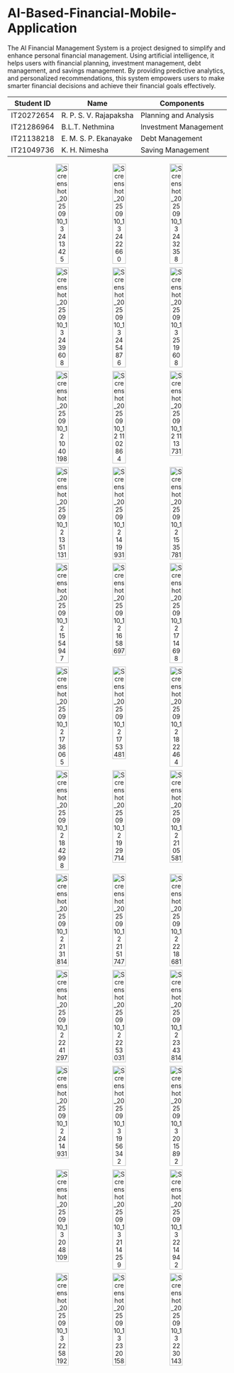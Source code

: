 # AI-Based-Financial-Mobile-Application
The AI Financial Management System is a project designed to simplify and
enhance personal financial management. Using artificial intelligence, it helps
users with financial planning, investment management, debt management, and
savings management. By providing predictive analytics, and personalized
recommendations, this system empowers users to make smarter financial
decisions and achieve their financial goals effectively.

| Student ID | Name                  | Components           |
|------------|-----------------------|----------------------|
| IT20272654 | R. P. S. V. Rajapaksha | Planning and Analysis |
| IT21286964 | B.L.T. Nethmina        | Investment Management |
| IT21138218 | E. M. S. P. Ekanayake  | Debt Management      |
| IT21049736 | K. H. Nimesha          | Saving Management    |


<p align="center" style="display:flex; flex-wrap:wrap; gap:8px; justify-content:center;">
  <img src="https://github.com/user-attachments/assets/c6b8eab4-11f8-48f2-809d-d98ed5dcb385" alt="Screenshot_2025 09 10_13 24 13 425" style="width:24%; height:auto;">
  <img src="https://github.com/user-attachments/assets/611df907-bb2c-4920-a656-60d56a20cdf6" alt="Screenshot_2025 09 10_13 24 22 660" style="width:24%; height:auto;">
  <img src="https://github.com/user-attachments/assets/549234f9-95e0-45ec-a8f9-565d956debfe" alt="Screenshot_2025 09 10_13 24 32 358" style="width:24%; height:auto;">
  <img src="https://github.com/user-attachments/assets/6b51c9c2-12b5-4d1a-a15a-bc93f7f2d0db" alt="Screenshot_2025 09 10_13 24 39 608" style="width:24%; height:auto;">

  <img src="https://github.com/user-attachments/assets/350f824c-3b8f-469c-be75-6fd8149ee7d3" alt="Screenshot_2025 09 10_13 24 54 876" style="width:24%; height:auto;">
  <img src="https://github.com/user-attachments/assets/a4cfd2e3-1ef4-4f9b-9312-d6e177481b66" alt="Screenshot_2025 09 10_13 25 19 608" style="width:24%; height:auto;">
  <img src="https://github.com/user-attachments/assets/9ba2db6e-f025-4cec-915a-7aee4f13e0a5" alt="Screenshot_2025 09 10_12 10 40 198" style="width:24%; height:auto;">
  <img src="https://github.com/user-attachments/assets/619c5d42-fe5e-4e8a-8711-efe81d57c00e" alt="Screenshot_2025 09 10_12 11 02 864" style="width:24%; height:auto;">

  <img src="https://github.com/user-attachments/assets/4f9df185-c9af-4171-bebc-2f66b42c048f" alt="Screenshot_2025 09 10_12 11 13 731" style="width:24%; height:auto;">
  <img src="https://github.com/user-attachments/assets/b3f1049a-24a5-4a3c-b0d1-efb1d2b7d005" alt="Screenshot_2025 09 10_12 13 51 131" style="width:24%; height:auto;">
  <img src="https://github.com/user-attachments/assets/62436dc0-f5c2-47fd-a0e0-430d436dbbcf" alt="Screenshot_2025 09 10_12 14 19 931" style="width:24%; height:auto;">
  <img src="https://github.com/user-attachments/assets/12d84ee3-0c09-496f-8e07-7eb3ccb20045" alt="Screenshot_2025 09 10_12 15 35 781" style="width:24%; height:auto;">

  <img src="https://github.com/user-attachments/assets/4de2edce-a543-4b51-ba80-ccfc78a3a7c1" alt="Screenshot_2025 09 10_12 15 54 947" style="width:24%; height:auto;">
  <img src="https://github.com/user-attachments/assets/a19a339b-825a-4aff-9385-146b0d174e28" alt="Screenshot_2025 09 10_12 16 58 697" style="width:24%; height:auto;">
  <img src="https://github.com/user-attachments/assets/3abea8da-fd83-4fbb-a7e7-27fe85ea236c" alt="Screenshot_2025 09 10_12 17 14 698" style="width:24%; height:auto;">
  <img src="https://github.com/user-attachments/assets/9efb9ee0-d4fe-4dba-94c7-70e6ff027cb0" alt="Screenshot_2025 09 10_12 17 36 065" style="width:24%; height:auto;">

  <img src="https://github.com/user-attachments/assets/d467a9b8-3cbc-4a3b-92e4-77524c76b068" alt="Screenshot_2025 09 10_12 17 53 481" style="width:24%; height:auto;">
  <img src="https://github.com/user-attachments/assets/9b25bea8-98b4-4231-93f5-b1bb0923e433" alt="Screenshot_2025 09 10_12 18 22 464" style="width:24%; height:auto;">
  <img src="https://github.com/user-attachments/assets/478fff35-325e-460f-9598-605ab3cdab19" alt="Screenshot_2025 09 10_12 18 42 998" style="width:24%; height:auto;">
  <img src="https://github.com/user-attachments/assets/5f237b40-48ec-4978-aaa3-cd362ba52398" alt="Screenshot_2025 09 10_12 19 29 714" style="width:24%; height:auto;">

  <img src="https://github.com/user-attachments/assets/9f2c7b85-7947-44c5-8cf5-51baa7324307" alt="Screenshot_2025 09 10_12 21 05 581" style="width:24%; height:auto;">
  <img src="https://github.com/user-attachments/assets/376064a0-9b0d-46a9-91e8-1a57dee6c583" alt="Screenshot_2025 09 10_12 21 31 814" style="width:24%; height:auto;">
  <img src="https://github.com/user-attachments/assets/94c9cf49-dca8-4530-ab6d-e52d3c9fbdf7" alt="Screenshot_2025 09 10_12 21 51 747" style="width:24%; height:auto;">
  <img src="https://github.com/user-attachments/assets/36a607c9-0f11-4ca9-b269-59661c63f126" alt="Screenshot_2025 09 10_12 22 18 681" style="width:24%; height:auto;">

  <img src="https://github.com/user-attachments/assets/03fec6a2-b836-477b-b4c2-c17b76b1568a" alt="Screenshot_2025 09 10_12 22 41 297" style="width:24%; height:auto;">
  <img src="https://github.com/user-attachments/assets/c80d9e9e-038a-49ee-9dc1-4cf1aca5933d" alt="Screenshot_2025 09 10_12 22 53 031" style="width:24%; height:auto;">
  <img src="https://github.com/user-attachments/assets/e79db56b-5b41-402e-bcf4-ad2065a1c03c" alt="Screenshot_2025 09 10_12 23 43 814" style="width:24%; height:auto;">
  <img src="https://github.com/user-attachments/assets/429087e0-1d9b-41e2-b27d-9f90441f6846" alt="Screenshot_2025 09 10_12 24 14 931" style="width:24%; height:auto;">

  <img src="https://github.com/user-attachments/assets/805891f4-56bb-4879-8188-ac5a712649d1" alt="Screenshot_2025 09 10_13 19 56 342" style="width:24%; height:auto;">
  <img src="https://github.com/user-attachments/assets/6cb4c0c2-138d-426c-a3b8-14f3a2a2da74" alt="Screenshot_2025 09 10_13 20 15 892" style="width:24%; height:auto;">
  <img src="https://github.com/user-attachments/assets/0f162bc2-52dc-42a8-9fce-e3107a04b572" alt="Screenshot_2025 09 10_13 20 48 109" style="width:24%; height:auto;">
  <img src="https://github.com/user-attachments/assets/c04a6448-3181-4877-9295-66183328db19" alt="Screenshot_2025 09 10_13 21 14 259" style="width:24%; height:auto;">

  <img src="https://github.com/user-attachments/assets/183bdbd4-38d2-4aa1-8a85-40750c5ade15" alt="Screenshot_2025 09 10_13 22 14 942" style="width:24%; height:auto;">
  <img src="https://github.com/user-attachments/assets/ad45e9fd-a431-44f5-abf0-99e1b0244f1b" alt="Screenshot_2025 09 10_13 22 58 192" style="width:24%; height:auto;">
  <img src="https://github.com/user-attachments/assets/d8b52ac8-b3f1-491e-8ff6-61fa71c26a93" alt="Screenshot_2025 09 10_13 23 20 158" style="width:24%; height:auto;">
  <img src="https://github.com/user-attachments/assets/90daa6c9-38da-400a-825b-502dfb520c70" alt="Screenshot_2025 09 10_13 22 30 143" style="width:24%; height:auto;">
</p>




















